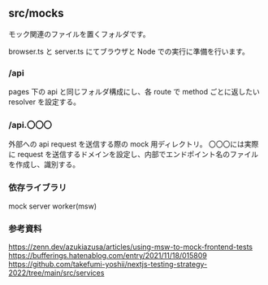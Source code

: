 ## src/mocks

モック関連のファイルを置くフォルダです。

browser.ts と server.ts にてブラウザと Node での実行に準備を行います。

### /api

pages 下の api と同じフォルダ構成にし、各 route で method ごとに返したい resolver を設定する。

### /api.〇〇〇

外部への api request を送信する際の mock 用ディレクトリ。
〇〇〇には実際に request を送信するドメインを設定し、内部でエンドポイント名のファイルを作成し、識別する。

### 依存ライブラリ

mock server worker(msw)

### 参考資料

https://zenn.dev/azukiazusa/articles/using-msw-to-mock-frontend-tests
https://bufferings.hatenablog.com/entry/2021/11/18/015809
https://github.com/takefumi-yoshii/nextjs-testing-strategy-2022/tree/main/src/services
